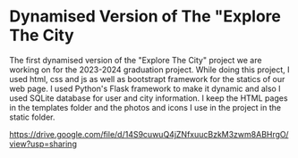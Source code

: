 # Dynamised Version of The "Explore The City

The first dynamised version of the "Explore The City" project we are working on for the 2023-2024 graduation project. While doing this project, I used html, css and js as well as bootstrapt framework for the statics of our web page. I used Python's Flask framework to make it dynamic and also I used SQLite database for user and city information. I keep the HTML pages in the templates folder and the photos and icons I use in the project in the static folder.


https://drive.google.com/file/d/14S9cuwuQ4jZNfxuucBzkM3zwm8ABHrgO/view?usp=sharing
